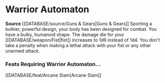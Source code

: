 ﻿---
id: '187'
name: Warrior Automaton
rarity: Common
rus_type_level: null
source: '[[DATABASE/source/Guns & Gears|Guns & Gears]]'
trait: null
type: Heritage

---
# Warrior Automaton

**Source** [[DATABASE/source/Guns & Gears|Guns & Gears]]
Sporting a bulkier, powerful design, your body has been designed for combat. You have a bulky, humanoid shape. The damage die for your [[DATABASE/weapon/Fist|fist]] increases to 1d6 instead of 1d4. You don't take a penalty when making a lethal attack with your fist or any other unarmed attack.

### Feats Requiring Warrior Automaton...

[[DATABASE/feat/Arcane Slam|Arcane Slam]]